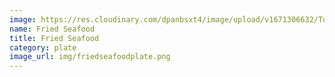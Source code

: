 ```yaml
---
image: https://res.cloudinary.com/dpanbsxt4/image/upload/v1671306632/Tonys/FriedSeafoodPlate_awlp9b.png
name: Fried Seafood
title: Fried Seafood
category: plate
image_url: img/friedseafoodplate.png
---
```

